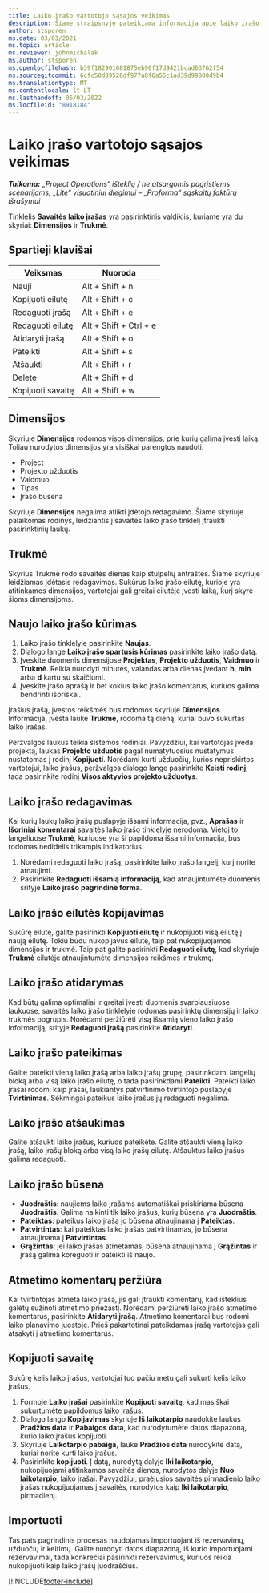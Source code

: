 ```yaml
---
title: Laiko įrašo vartotojo sąsajos veikimas
description: Šiame straipsnyje pateikiama informacija apie laiko įrašo vartotojo sąsajos veikimą.
author: stsporen
ms.date: 03/03/2021
ms.topic: article
ms.reviewer: johnmichalak
ms.author: stsporen
ms.openlocfilehash: b39f182901681875eb90f17d9421bcad63762f54
ms.sourcegitcommit: 6cfc50d89528df977a8f6a55c1ad39d99800d9b4
ms.translationtype: MT
ms.contentlocale: lt-LT
ms.lasthandoff: 06/03/2022
ms.locfileid: "8918184"
---
```

# <a name="time-entry-ui-behavior"></a>Laiko įrašo vartotojo sąsajos veikimas

_**Taikoma:** „Project Operations“ išteklių / ne atsargomis pagrįstiems scenarijams, „Lite“ visuotiniui diegimui – „Proforma“ sąskaitų faktūrų išrašymui_


Tinklelis **Savaitės laiko įrašas** yra pasirinktinis valdiklis, kuriame yra du skyriai: **Dimensijos** ir **Trukmė**.

## <a name="keyboard-shortcuts"></a>Spartieji klavišai
| Veiksmas        | Nuoroda                  |
|------------   |------------------------   |
| Nauji           | Alt + Shift + n           |
| Kopijuoti eilutę      | Alt + Shift + c           |
| Redaguoti įrašą    | Alt + Shift + e           |
| Redaguoti eilutę      | Alt + Shift + Ctrl + e    |
| Atidaryti įrašą    | Alt + Shift + o           |
| Pateikti        | Alt + Shift + s           |
| Atšaukti        | Alt + Shift + r           |
| Delete        | Alt + Shift + d           |
| Kopijuoti savaitę     | Alt + Shift + w           |

## <a name="dimensions"></a>Dimensijos
Skyriuje **Dimensijos** rodomos visos dimensijos, prie kurių galima įvesti laiką. Toliau nurodytos dimensijos yra visiškai parengtos naudoti.

  - Project
  - Projekto užduotis
  - Vaidmuo
  - Tipas
  - Įrašo būsena

Skyriuje **Dimensijos** negalima atlikti įdėtojo redagavimo. Šiame skyriuje palaikomas rodinys, leidžiantis į savaitės laiko įrašo tinklelį įtraukti pasirinktinių laukų.

## <a name="duration"></a>Trukmė
Skyrius Trukmė rodo savaitės dienas kaip stulpelių antraštes. Šiame skyriuje leidžiamas įdėtasis redagavimas. Sukūrus laiko įrašo eilutę, kurioje yra atitinkamos dimensijos, vartotojai gali greitai eilutėje įvesti laiką, kurį skyrė šioms dimensijoms.

## <a name="create-a-new-time-entry"></a>Naujo laiko įrašo kūrimas

1. Laiko įrašo tinklelyje pasirinkite **Naujas**. 
2. Dialogo lange **Laiko įrašo spartusis kūrimas** pasirinkite laiko įrašo datą.
3. Įveskite duomenis dimensijose **Projektas**, **Projekto užduotis**, **Vaidmuo** ir **Trukmė**. Reikia nurodyti minutes, valandas arba dienas įvedant **h**, **min** arba **d** kartu su skaičiumi. 
4. Įveskite įrašo aprašą ir bet kokius laiko įrašo komentarus, kuriuos galima bendrinti išoriškai. 

Įrašius įrašą, įvestos reikšmės bus rodomos skyriuje **Dimensijos**. Informacija, įvesta lauke **Trukmė**, rodoma tą dieną, kuriai buvo sukurtas laiko įrašas.

Peržvalgos laukus teikia sistemos rodiniai. Pavyzdžiui, kai vartotojas įveda projektą, laukas **Projekto užduotis** pagal numatytuosius nustatymus nustatomas į rodinį **Kopijuoti**. Norėdami kurti užduočių, kurios nepriskirtos vartotojui, laiko įrašus, peržvalgos dialogo lange pasirinkite **Keisti rodinį**, tada pasirinkite rodinį **Visos aktyvios projekto užduotys**.

## <a name="edit-a-time-entry"></a>Laiko įrašo redagavimas 
Kai kurių laukų laiko įrašų puslapyje išsami informacija, pvz., **Aprašas** ir **Išoriniai komentarai** savaitės laiko įrašo tinklelyje nerodoma. Vietoj to, langeliuose **Trukmė**, kuriuose yra ši papildoma išsami informacija, bus rodomas nedidelis trikampis indikatorius. 

1. Norėdami redaguoti laiko įrašą, pasirinkite laiko įrašo langelį, kurį norite atnaujinti.
2. Pasirinkite **Redaguoti išsamią informaciją**, kad atnaujintumėte duomenis srityje **Laiko įrašo pagrindinė forma**. 

## <a name="copy-a-time-entry-row"></a>Laiko įrašo eilutės kopijavimas
Sukūrę eilutę, galite pasirinkti **Kopijuoti eilutę** ir nukopijuoti visą eilutę į naują eilutę. Tokiu būdu nukopijavus eilutę, taip pat nukopijuojamos dimensijos ir trukmė. Taip pat galite pasirinkti **Redaguoti eilutę**, kad skyriuje **Trukmė** eilutėje atnaujintumėte dimensijos reikšmes ir trukmę.

## <a name="open-a-time-entry-behavior"></a>Laiko įrašo atidarymas
Kad būtų galima optimaliai ir greitai įvesti duomenis svarbiausiuose laukuose, savaitės laiko įrašo tinklelyje rodomas pasirinktų dimensijų ir laiko trukmės pogrupis. Norėdami peržiūrėti visą išsamią vieno laiko įrašo informaciją, srityje **Redaguoti įrašą** pasirinkite **Atidaryti**.

## <a name="submit-a-time-entry"></a>Laiko įrašo pateikimas
Galite pateikti vieną laiko įrašą arba laiko įrašų grupę, pasirinkdami langelių bloką arba visą laiko įrašo eilutę, o tada pasirinkdami **Pateikti**. Pateikti laiko įrašai rodomi kaip įrašai, laukiantys patvirtinimo tvirtintojo puslapyje **Tvirtinimas**. Sėkmingai pateikus laiko įrašus jų redaguoti negalima.

## <a name="recall-a-time-entry"></a>Laiko įrašo atšaukimas
Galite atšaukti laiko įrašus, kuriuos pateikėte. Galite atšaukti vieną laiko įrašą, laiko įrašų bloką arba visą laiko įrašų eilutę. Atšauktus laiko įrašus galima redaguoti.

## <a name="time-entry-status"></a>Laiko įrašo būsena

- **Juodraštis**: naujiems laiko įrašams automatiškai priskiriama būsena **Juodraštis**. Galima naikinti tik laiko įrašus, kurių būsena yra **Juodraštis**.
- **Pateiktas**: pateikus laiko įrašą jo būsena atnaujinama į **Pateiktas**. 
- **Patvirtintas**: kai pateiktas laiko įrašas patvirtinamas, jo būsena atnaujinama į **Patvirtintas**. 
- **Grąžintas**: jei laiko įrašas atmetamas, būsena atnaujinama į **Grąžintas** ir įrašą galima koreguoti ir pateikti iš naujo. 

## <a name="view-rejection-comments"></a>Atmetimo komentarų peržiūra
Kai tvirtintojas atmeta laiko įrašą, jis gali įtraukti komentarų, kad išteklius galėtų sužinoti atmetimo priežastį. Norėdami peržiūrėti laiko įrašo atmetimo komentarus, pasirinkite **Atidaryti įrašą**. Atmetimo komentarai bus rodomi laiko planavimo juostoje. Prieš pakartotinai pateikdamas įrašą vartotojas gali atsakyti į atmetimo komentarus.

## <a name="copy-week"></a>Kopijuoti savaitę
Sukūrę kelis laiko įrašus, vartotojai tuo pačiu metu gali sukurti kelis laiko įrašus.

1. Formoje **Laiko įrašai** pasirinkite **Kopijuoti savaitę**, kad masiškai sukurtumėte papildomus laiko įrašus. 
2. Dialogo lango **Kopijavimas** skyriuje **Iš laikotarpio** naudokite laukus **Pradžios data** ir **Pabaigos data**, kad nurodytumėte datos diapazoną, kurio laiko įrašus kopijuoti. 
3. Skyriuje **Laikotarpio pabaiga**, lauke **Pradžios data** nurodykite datą, kuriai norite kurti laiko įrašus. 
4. Pasirinkite **kopijuoti**. Į datą, nurodytą dalyje **Iki laikotarpio**, nukopijuojami atitinkamos savaitės dienos, nurodytos dalyje **Nuo laikotarpio**, laiko įrašai. Pavyzdžiui, praėjusios savaitės pirmadienio laiko įrašas nukopijuojamas į savaitės, nurodytos kaip **Iki laikotarpio**, pirmadienį.

## <a name="import"></a>Importuoti
Tas pats pagrindinis procesas naudojamas importuojant iš rezervavimų, užduočių ir keitimų. Galite nurodyti datos diapazoną, iš kurio importuojami rezervavimai, tada konkrečiai pasirinkti rezervavimus, kuriuos reikia nukopijuoti kaip laiko įrašų juodraščius. 


[!INCLUDE[footer-include](../includes/footer-banner.md)]
